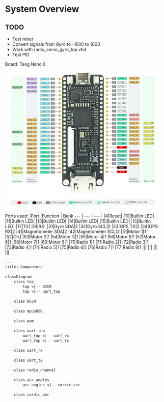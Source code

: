 # System Overview

## TODO
- Test mixer
- Convert signals from Gyro to -1000 to 1000
- Work with radio_servo_gyro_top.vhd
- Test PID

Board: Tang Nano 9
![Alt text](Tang_nano_9_image.png)

Ports used:
|Port |Function | Bank
--- | --- | --- |
|4|Reset|
|10|Builtin LED|
|11|Builtin LED|
|13|Builtin LED|
|14|Builtin LED|
|15|Builtin LED|
|16|Builtin LED|
|17|TX|
|18|RX|
|31|Gyro SDA|2
|32|Gyro SCL|2
|33|GPS TX|2
|34|GPS RX|2
|41|Magnetometer SDA|2
|42|Magnetometer SCL|2
|51|Motor 1|1
|52|Clk|
|53|Motor 2|1
|54|Motor 3|1
|55|Motor 4|1
|56|Motor 5|1
|57|Motor 6|1
|68|Motor 7|1
|69|Motor 8|1
|70|Radio 1|1
|71|Radio 2|1
|72|Radio 3|1
|73|Radio 4|1
|74|Radio 5|1
|75|Radio 6|1
|76|Radio 7|1
|77|Radio 8|1
|||
|||
|||
|||



```mermaid
---
title: Components
---
classDiagram
    class top
        top <|-- DCCM
        top <|-- uart_top

    class DCCM
    
    class mpu6050

    class pwm 

    class uart_top
        uart_top <|-- uart_rx
        uart_top <|-- uart_tx

    class uart_rx

    class uart_tx

    class radio_channel

    class acc_angles
        acc_angles <|-- cordic_acc

    class cordic_acc
```
